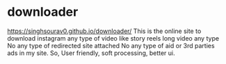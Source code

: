 # downloader

https://singhsourav0.github.io/downloader/
This is the online site to download instagram any type of video 
like story reels long video any type 
No any type of redirected site attached 
No any type of aid or 3rd parties ads in my site.
So, User friendly, soft processing, better ui.
